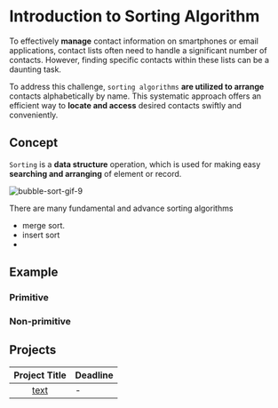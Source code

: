 # Introduction to Sorting Algorithm

To effectively **manage** contact information on smartphones or email applications, contact lists often need to handle a significant number of contacts. However, finding specific contacts within these lists can be a daunting task.

To address this challenge, `sorting algorithms` **are utilized to arrange** contacts alphabetically by name. This systematic approach offers an efficient way to **locate and access** desired contacts swiftly and conveniently.

## Concept
`Sorting` is a **data structure** operation, which is used for making easy **searching and arranging** of element or record.

![bubble-sort-gif-9](https://user-images.githubusercontent.com/36489953/42171410-83532a64-7e19-11e8-95a1-b2dd3aaedc43.gif)


There are many fundamental and advance sorting algorithms
* merge sort.
* insert sort
* 
  

## Example 

### Primitive 

### Non-primitive

## Projects

|Project Title | Deadline |
|:-----------:|:-------------|
|[text](-) | - | 



